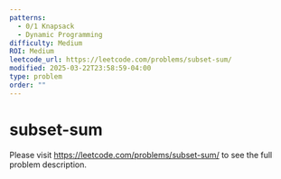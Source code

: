 ```yaml
---
patterns:
  - 0/1 Knapsack
  - Dynamic Programming
difficulty: Medium
ROI: Medium
leetcode_url: https://leetcode.com/problems/subset-sum/
modified: 2025-03-22T23:58:59-04:00
type: problem
order: ""
---
```


# subset-sum

Please visit https://leetcode.com/problems/subset-sum/ to see the full problem description.
